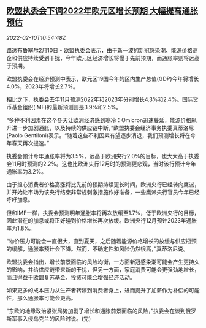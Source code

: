 <!--1644490862000-->
[欧盟执委会下调2022年欧元区增长预期 大幅提高通胀预估](https://cn.reuters.com/article/eu-commission-euro-zone-gdp-forecast-021-idCNKBS2KF16T)
------

<div><i>2022-02-10T10:54:48Z</i></div><p>路透布鲁塞尔2月10日 - 欧盟执委会表示，由于新一波的新冠感染潮、能源价格高企和供应持续受到干扰，今年欧元区经济增长将慢于先前预期，而通胀率则将远高于预期。</p><p>欧盟执委会在经济预测中表示，欧元区19国今年的区内生产总值(GDP)今年将增长4.0%，2023年将增长2.7%。</p><p>相比之下，执委会去年11月预测2022年和2023年分别增长4.3%和2.4%。国际货币基金组织(IMF)的最新预测则是3.9%和2.5%。</p><p>“多种不利因素在这个冬天让欧洲经济感到寒冷：Omicron迅速蔓延，能源价格飙升进一步加剧通胀，以及持续的供应链中断，”欧盟执委会经济事务执委真蒂洛尼(Paolo Gentiloni)表示。“随着这些不利因素有望逐步消退，我们预测增长将在今年春天再次提速。”</p><p>执委会预计今年通胀率将为3.5%，远高于欧洲央行2.0%的目标，也大大高于执委会11月时预测的2.2%。这也比欧洲央行12月时的预测更悲观，当时该行预计今年通胀率为3.2%。</p><p>由于担心消费者价格高涨将比先前的预期持续更长时间，欧洲央行已经转向鹰派，并开始让市场为该央行结束非常规刺激措施作好准备，一些鹰派央行官员今年已经呼吁加息。</p><p>但和IMF一样，执委会预测明年通胀率将再次放缓至1.7%，低于欧洲央行的目标，因此潜在的加息或将正好碰到价格增长再次放缓。欧洲央行12月预计2023年通胀率为1.8%。</p><p>“物价压力可能会一直很大，直到夏天，之后随着能源价格增长的放缓与供应瓶颈的缓解，通胀率预计会下降。然而，不确定性和风险仍然很高，”真蒂洛尼说。</p><p>欧盟执委会指出，增长前景面临的风险均衡，一方面新冠感染潮可能会产生更持久的影响，并给供应链带来新的干扰，但另一方面，家庭消费可能会更强劲地增长，而且得益于欧盟复苏基金，投资可能会增强经济活动。</p><p>如果更多的成本压力从生产者转嫁到消费者身上，进而提升了加薪作为补偿的可能性，那么通胀率可能会更高。</p><p>“东欧的地缘政治紧张局势加剧了增长和通胀前景面临的风险，”执委会在谈到俄罗斯军事入侵乌克兰的风险时说。(完)</p>
